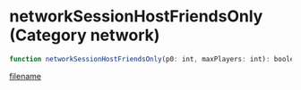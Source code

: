 # networkSessionHostFriendsOnly (Category network)

```js
function networkSessionHostFriendsOnly(p0: int, maxPlayers: int): boolean
```

[filename](networkSessionHostFriendsOnly_m.md ':include')